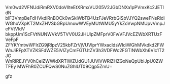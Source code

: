 Vm0wd2VFNUdiRmRXV0doVllteEtXRmxVU205V2JGbDNXa1pPVmxKc2JETldN
blF3VmpBeFdHVkdiRnBOCk0wSklWbTB4UzFJeVRrbGlSbVJYQ2sweFNsRldi
WGhoVXpKT2MxZHVSbGRpUmxwWVEyMUtWMU5yYkZoVwpNMUpvVmpJeFVtVldV
bkppUm1ScFVtNUNWVkV5TVV0U2JHUlpZMFprV0FwVFJVcEZWbXRTUzFVeFpF
ZFYKYmtwWFlrZG9jRlpzV25kbFZrVjVUVlprYWxacldsWldiWGhMVkdkd2FW
WnJiRFpXTVZKSFdWZE5lVlZyCmFGTUtZV3h3VDFWc2FGTlNWbXh6Vlc1T2JG
WnRlREJYV0hCelZWWldXRTlWZUdGU1JUVlVWRlZHZGxNeQpUblJpU0ZWTFEy
MWFhR0ZCUFQwS0NuZGhlUT09Cgp5ZmU=

gfz